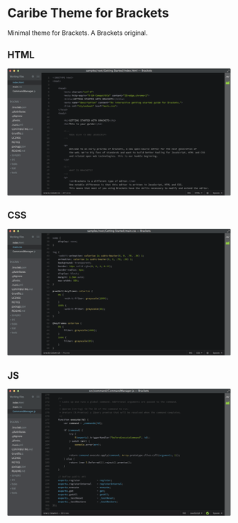 Caribe Theme for Brackets
============================

Minimal theme for Brackets. A Brackets original.

## HTML
![HTML Screenshot](https://github.com/Brackets-Themes/VarzDark/blob/master/screenshots/html.png)

## CSS
![CSS Screenshot](https://github.com/Brackets-Themes/VarzDark/blob/master/screenshots/css.png)

## JS
![JS Screenshot](https://github.com/Brackets-Themes/VarzDark/blob/master/screenshots/js.png)
